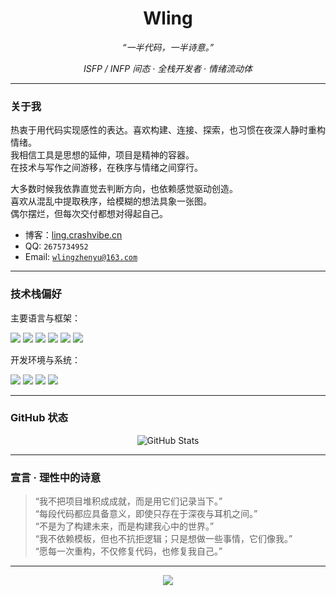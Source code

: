<h1 align="center">Wling</h1>
<p align="center"><i>“一半代码，一半诗意。”</i></p>
<p align="center"><i>ISFP / INFP 间态 · 全栈开发者 · 情绪流动体</i></p>

---

### 关于我

热衷于用代码实现感性的表达。喜欢构建、连接、探索，也习惯在夜深人静时重构情绪。  
我相信工具是思想的延伸，项目是精神的容器。  
在技术与写作之间游移，在秩序与情绪之间穿行。

大多数时候我依靠直觉去判断方向，也依赖感觉驱动创造。  
喜欢从混乱中提取秩序，给模糊的想法具象一张图。  
偶尔摆烂，但每次交付都想对得起自己。  

- 博客：[ling.crashvibe.cn](https://ling.crashvibe.cn/)
- QQ: `2675734952`  
- Email: [`wlingzhenyu@163.com`](mailto:wlingzhenyu@163.com)

---

### 技术栈偏好

主要语言与框架：

<p>
  <img src="https://img.shields.io/badge/Python-3e74a2?style=flat-square&logo=python&logoColor=fff" />
  <img src="https://img.shields.io/badge/Java-FF7800?style=flat-square&logo=java&logoColor=fff" />
  <img src="https://img.shields.io/badge/TypeScript-3178C6?style=flat-square&logo=typescript&logoColor=fff" />
  <img src="https://img.shields.io/badge/Vue-4FC08D?style=flat-square&logo=vue.js&logoColor=fff" />
  <img src="https://img.shields.io/badge/Nuxt-00DC82?style=flat-square&logo=nuxtdotjs&logoColor=fff" />
  <img src="https://img.shields.io/badge/Docker-2496ED?style=flat-square&logo=docker&logoColor=fff" />
</p>

开发环境与系统：

<p>
  <img src="https://img.shields.io/badge/macOS-000000?style=flat-square&logo=apple&logoColor=fff" />
  <img src="https://img.shields.io/badge/Debian-A81D33?style=flat-square&logo=debian&logoColor=fff" />
  <img src="https://img.shields.io/badge/Windows-0078D6?style=flat-square&logo=windows&logoColor=fff" />
  <img src="https://img.shields.io/badge/VSCode-007ACC?style=flat-square&logo=visualstudiocode&logoColor=fff" />
</p>

---

### GitHub 状态

<div align="center">
  <img src="https://github-readme-stats.vercel.app/api?username=wling-art&show_icons=true&theme=radical" alt="GitHub Stats" />
</div>

---

### 宣言 · 理性中的诗意

> “我不把项目堆积成成就，而是用它们记录当下。”  
> “每段代码都应具备意义，即使只存在于深夜与耳机之间。”  
> “不是为了构建未来，而是构建我心中的世界。”  
> “我不依赖模板，但也不抗拒逻辑；只是想做一些事情，它们像我。”  
> “愿每一次重构，不仅修复代码，也修复我自己。”

---

<div align="center">
  <img src="https://moe-counter.glitch.me/get/@wling?theme=rule34" />
</div>
